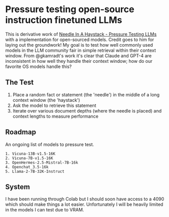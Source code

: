 # Pressure testing open-source instruction finetuned LLMs
This is derivative work of [Needle In A Haystack - Pressure Testing LLMs](https://github.com/gkamradt/LLMTest_NeedleInAHaystack) with a implementation for open-sourced models. Credit goes to him for laying out the groundwork! My goal is to test how well commonly used models in the LLM community fair in simple retrieval within their context window. From @gkamradt's work it's clear that Claude and GPT-4 are inconsistent in how well they handle their context window; how do our favorite OS models handle this?

## The Test
1. Place a random fact or statement (the 'needle') in the middle of a long context window (the 'haystack')
2. Ask the model to retrieve this statement
3. Iterate over various document depths (where the needle is placed) and context lengths to measure performance

## Roadmap 
An ongoing list of models to pressure test. 

```
1. Vicuna-13B-v1.5-16K
2. Vicuna-7B-v1.5-16K
3. OpenHermes-2.5-Mistral-7B-16k
4. Openchat_3.5-16k
5. Llama-2-7B-32K-Instruct
```

## System
I have been running through Colab but I should soon have access to a 4090 which should make things a lot easier. Unfortunately
I will be heavily limited in the models I can test due to VRAM. 
